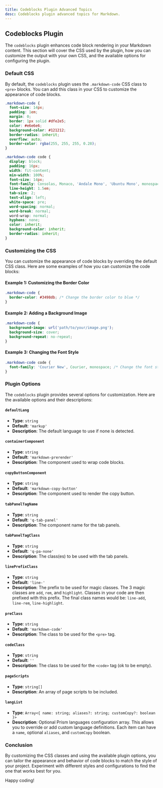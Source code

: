 ```yaml
---
title: Codeblocks Plugin Advanced Topics
desc: Codeblocks plugin advanced topics for Markdown.
---
```


## Codeblocks Plugin

The `codeblocks` plugin enhances code block rendering in your Markdown content. This section will cover the CSS used by the plugin, how you can customize the output with your own CSS, and the available options for configuring the plugin.

### Default CSS

By default, the `codeblocks` plugin uses the `.markdown-code` CSS class to `<pre>` blocks. You can add this class in your CSS to customize the appearance of code blocks.

```css
.markdown-code {
  font-size: 14px;
  padding: 1em;
  margin: 0;
  border: 1px solid #dfe2e5;
  color: #e6e6e6;
  background-color: #121212;
  border-radius: inherit;
  overflow: auto;
  border-color: rgba(255, 255, 255, 0.28);
}

.markdown-code code {
  display: block;
  padding: 16px;
  width: fit-content;
  min-width: 100%;
  font-size: 14px;
  font-family: Consolas, Monaco, 'Andale Mono', 'Ubuntu Mono', monospace;
  line-height: 1.5em;
  tab-size: 2;
  text-align: left;
  white-space: pre;
  word-spacing: normal;
  word-break: normal;
  word-wrap: normal;
  hyphens: none;
  color: inherit;
  background-color: inherit;
  border-radius: inherit;
}
```

### Customizing the CSS

You can customize the appearance of code blocks by overriding the default CSS class. Here are some examples of how you can customize the code blocks:

#### Example 1: Customizing the Border Color

```css
.markdown-code {
  border-color: #3498db; /* Change the border color to blue */
}
```

#### Example 2: Adding a Background Image

```css
.markdown-code {
  background-image: url('path/to/your/image.png');
  background-size: cover;
  background-repeat: no-repeat;
}
```

#### Example 3: Changing the Font Style

```css
.markdown-code code {
  font-family: 'Courier New', Courier, monospace; /* Change the font style */
}
```

### Plugin Options

The `codeblocks` plugin provides several options for customization. Here are the available options and their descriptions:

#### `defaultLang`

- **Type**: `string`
- **Default**: `'markup'`
- **Description**: The default language to use if none is detected.

#### `containerComponent`

- **Type**: `string`
- **Default**: `'markdown-prerender'`
- **Description**: The component used to wrap code blocks.

#### `copyButtonComponent`

- **Type**: `string`
- **Default**: `'markdown-copy-button'`
- **Description**: The component used to render the copy button.

#### `tabPanelTagName`

- **Type**: `string`
- **Default**: `'q-tab-panel'`
- **Description**: The component name for the tab panels.

#### `tabPanelTagClass`

- **Type**: `string`
- **Default**: `'q-pa-none'`
- **Description**: The class(es) to be used with the tab panels.

#### `linePrefixClass`

- **Type**: `string`
- **Default**: `'line-'`
- **Description**: The prefix to be used for magic classes. The 3 magic classes are `add`, `rem`, and `highlight`. Classes in your code are then prefixed with this prefix. The final class names would be: `line-add`, `line-rem`, `line-highlight`.

#### `preClass`

- **Type**: `string`
- **Default**: `'markdown-code'`
- **Description**: The class to be used for the `<pre>` tag.

#### `codeClass`

- **Type**: `string`
- **Default**: `''`
- **Description**: The class to be used for the `<code>` tag (ok to be empty).

#### `pageScripts`

- **Type**: `string[]`
- **Description**: An array of page scripts to be included.

#### `langList`

- **Type**: `Array<{ name: string; aliases?: string; customCopy?: boolean }>`
- **Description**: Optional Prism languages configuration array. This allows you to override or add custom language definitions. Each item can have a `name`, optional `aliases`, and `customCopy` boolean.

### Conclusion

By customizing the CSS classes and using the available plugin options, you can tailor the appearance and behavior of code blocks to match the style of your project. Experiment with different styles and configurations to find the one that works best for you.

Happy coding!
